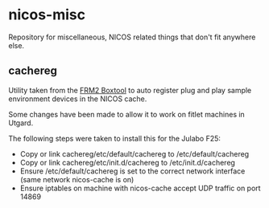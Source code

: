 # nicos-misc

Repository for miscellaneous, NICOS related things that don't fit anywhere else.

## cachereg 

Utility taken from the [FRM2 Boxtool](https://forge.frm2.tum.de/cgit/cgit.cgi/frm2/general/boxtools.git/tree/cachereg/cachereg) to auto register plug and play sample environment devices in the NICOS cache.

Some changes have been made to allow it to work on fitlet machines in Utgard.

The following steps were taken to install this for the Julabo F25:

- Copy or link cachereg/etc/default/cachereg to /etc/default/cachereg
- Copy or link cachereg/etc/init.d/cachereg to /etc/init.d/cachereg
- Ensure /etc/default/cachereg is set to the correct network interface (same network nicos-cache is on)
- Ensure iptables on machine with nicos-cache accept UDP traffic on port 14869

